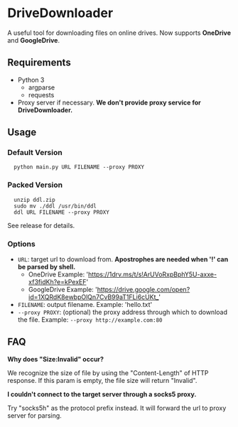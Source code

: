 # DriveDownloader

A useful tool for downloading files on online drives. Now supports **OneDrive** and **GoogleDrive**.

## Requirements

 - Python 3
    - argparse
    - requests
 - Proxy server if necessary. **We don't provide proxy service for DriveDownloader.**
 
## Usage


### Default Version

```
  python main.py URL FILENAME --proxy PROXY
```

### Packed Version

```
  unzip ddl.zip
  sudo mv ./ddl /usr/bin/ddl
  ddl URL FILENAME --proxy PROXY
```

See release for details.

### Options

 - `URL`: target url to download from. **Apostrophes are needed when '!' can be parsed by shell.**
    - OneDrive Example: '<https://1drv.ms/t/s!ArUVoRxpBphY5U-axxe-xf3fidKh?e=kPexEF>'
    - GoogleDrive Example: '<https://drive.google.com/open?id=1XQRdK8ewbpOlQn7CvB99aT1FLi6cUKt_>'
 - `FILENAME`: output filename. Example: 'hello.txt'
 - `--proxy PROXY`: (optional) the proxy address through which to download the file. Example: `--proxy http://example.com:80`

## FAQ

**Why does "Size:Invalid" occur?**

We recognize the size of file by using the "Content-Length" of HTTP response. If this param is empty, the file size will return "Invalid".

**I couldn't connect to the target server through a socks5 proxy.**

Try "socks5h" as the protocol prefix instead. It will forward the url to proxy server for parsing.